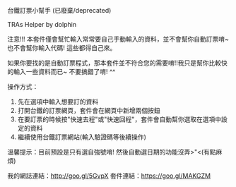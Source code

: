 台鐵訂票小幫手 (已廢棄/deprecated)

TRAs Helper by dolphin

注意!!! 本套件僅會幫忙輸入常常要自己手動輸入的資料，並不會幫你自動訂票唷~ 也不會幫你輸入代碼! 這些都得自己來。

如果你要找的是自動訂票程式，那本套件並不符合您的需要唷!!我只是幫你比較快的輸入一些資料而已~ 不要搞錯了唷! ^^

操作方式：

1. 先在選項中輸入想要訂的資料
2. 打開台鐵的訂票網頁，套件會在網頁中新增兩個按鈕
3. 在要訂票的時候按"快速去程"或"快速回程"，套件會自動幫你選取在選項中設定的資料
4. 繼續使用台鐵訂票網站(輸入驗證碼等後續操作)

溫馨提示：目前預設是只有選自強號唷! 然後自動選日期的功能沒弄>"<(有點麻煩)

我的網誌連結：http://goo.gl/5GvpX
套件連結：https://goo.gl/MAKGZM
